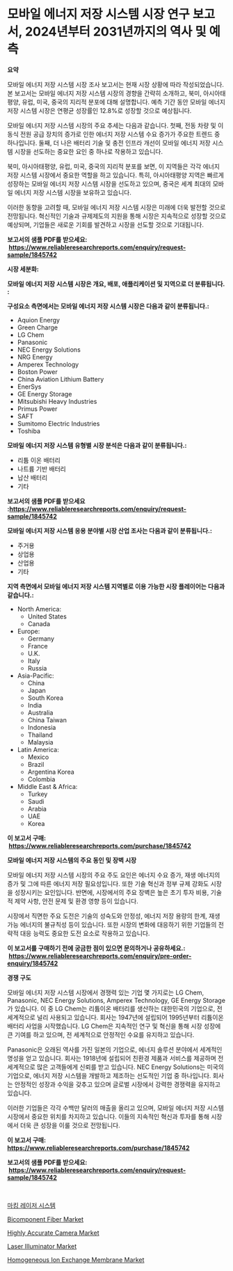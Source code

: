 <p><h1>모바일 에너지 저장 시스템 시장 연구 보고서, 2024년부터 2031년까지의 역사 및 예측</h1></p><p><strong>요약</strong></p>
<p><p>모바일 에너지 저장 시스템 시장 조사 보고서는 현재 시장 상황에 따라 작성되었습니다. 본 보고서는 모바일 에너지 저장 시스템 시장의 경향을 간략히 소개하고, 북미, 아시아태평양, 유럽, 미국, 중국의 지리적 분포에 대해 설명합니다. 예측 기간 동안 모바일 에너지 저장 시스템 시장은 연평균 성장률인 12.8%로 성장할 것으로 예상됩니다.</p><p>모바일 에너지 저장 시스템 시장의 주요 추세는 다음과 같습니다. 첫째, 전동 차량 및 이동식 전원 공급 장치의 증가로 인한 에너지 저장 시스템 수요 증가가 주요한 트렌드 중 하나입니다. 둘째, 더 나은 배터리 기술 및 충전 인프라 개선이 모바일 에너지 저장 시스템 시장을 선도하는 중요한 요인 중 하나로 작용하고 있습니다.</p><p> 북미, 아시아태평양, 유럽, 미국, 중국의 지리적 분포를 보면, 이 지역들은 각각 에너지 저장 시스템 시장에서 중요한 역할을 하고 있습니다. 특히, 아시아태평양 지역은 빠르게 성장하는 모바일 에너지 저장 시스템 시장을 선도하고 있으며, 중국은 세계 최대의 모바일 에너지 저장 시스템 시장을 보유하고 있습니다.</p><p>이러한 동향을 고려할 때, 모바일 에너지 저장 시스템 시장은 미래에 더욱 발전할 것으로 전망됩니다. 혁신적인 기술과 규제제도의 지원을 통해 시장은 지속적으로 성장할 것으로 예상되며, 기업들은 새로운 기회를 발견하고 시장을 선도할 것으로 기대됩니다.</p></p>
<p><strong>보고서의 샘플 PDF를 받으세요: &nbsp;<a href="https://www.reliableresearchreports.com/enquiry/request-sample/1845742">https://www.reliableresearchreports.com/enquiry/request-sample/1845742</a></strong></p>
<p><strong>시장 세분화:</strong></p>
<p><strong> 모바일 에너지 저장 시스템 시장은 개요, 배포, 애플리케이션 및 지역으로 더 분류됩니다. :</strong></p>
<p><strong>구성요소 측면에서는 모바일 에너지 저장 시스템 시장은 다음과 같이 분류됩니다.:</strong></p>
<p><ul><li>Aquion Energy</li><li>Green Charge</li><li>LG Chem</li><li>Panasonic</li><li>NEC Energy Solutions</li><li>NRG Energy</li><li>Amperex Technology</li><li>Boston Power</li><li>China Aviation Lithium Battery</li><li>EnerSys</li><li>GE Energy Storage</li><li>Mitsubishi Heavy Industries</li><li>Primus Power</li><li>SAFT</li><li>Sumitomo Electric Industries</li><li>Toshiba</li></ul></p>
<p><strong> 모바일 에너지 저장 시스템 유형별 시장 분석은 다음과 같이 분류됩니다.:</strong></p>
<p><ul><li>리튬 이온 배터리</li><li>나트륨 기반 배터리</li><li>납산 배터리</li><li>기타</li></ul></p>
<p><strong>보고서의 샘플 PDF를 받으세요 :<a href="https://www.reliableresearchreports.com/enquiry/request-sample/1845742">https://www.reliableresearchreports.com/enquiry/request-sample/1845742</a></strong></p>
<p><strong> 모바일 에너지 저장 시스템 응용 분야별 시장 산업 조사는 다음과 같이 분류됩니다.:</strong></p>
<p><ul><li>주거용</li><li>상업용</li><li>산업용</li><li>기타</li></ul></p>
<p><strong>지역 측면에서 모바일 에너지 저장 시스템 지역별로 이용 가능한 시장 플레이어는 다음과 같습니다.:</strong></p>
<p><ul>
    <li>
        North America:
        <ul>
            <li>United States</li>
            <li>Canada</li>
        </ul>
    </li>
    <li>
        Europe:
        <ul>
            <li>Germany</li>
            <li>France</li>
            <li>U.K.</li>
            <li>Italy</li>
            <li>Russia</li>
        </ul>
    </li>
    <li>
        Asia-Pacific:
        <ul>
            <li>China</li>
            <li>Japan</li>
            <li>South Korea</li>
            <li>India</li>
            <li>Australia</li>
            <li>China Taiwan</li>
            <li>Indonesia</li>
            <li>Thailand</li>
            <li>Malaysia</li>
        </ul>
    </li>
    <li>
        Latin America:
        <ul>
            <li>Mexico</li>
            <li>Brazil</li>
            <li>Argentina Korea</li>
            <li>Colombia</li>
        </ul>
    </li>
    <li>
        Middle East & Africa:
        <ul>
            <li>Turkey</li>
            <li>Saudi</li>
            <li>Arabia</li>
            <li>UAE</li>
            <li>Korea</li>
        </ul>
    </li>
    </ul></p>
<p><strong>이 보고서 구매: &nbsp;<a href="https://www.reliableresearchreports.com/purchase/1845742">https://www.reliableresearchreports.com/purchase/1845742</a></strong></p>
<p><strong>모바일 에너지 저장 시스템의 주요 동인 및 장벽 시장</strong></p>
<p><p>모바일 에너지 저장 시스템 시장의 주요 주도 요인은 에너지 수요 증가, 재생 에너지의 증가 및 그에 따른 에너지 저장 필요성입니다. 또한 기술 혁신과 정부 규제 강화도 시장을 성장시키는 요인입니다. 반면에, 시장에서의 주요 장벽은 높은 초기 투자 비용, 기술적 제약 사항, 안전 문제 및 환경 영향 등이 있습니다.</p><p>시장에서 직면한 주요 도전은 기술의 성숙도와 안정성, 에너지 저장 용량의 한계, 재생 가능 에너지의 불규칙성 등이 있습니다. 또한 시장의 변화에 대응하기 위한 기업들의 전략적 대응 능력도 중요한 도전 요소로 작용하고 있습니다.</p></p>
<p><strong>이 보고서를 구매하기 전에 궁금한 점이 있으면 문의하거나 공유하세요.: &nbsp;<a href="https://www.reliableresearchreports.com/enquiry/pre-order-enquiry/1845742">https://www.reliableresearchreports.com/enquiry/pre-order-enquiry/1845742</a></strong></p>
<p><strong>경쟁 구도</strong></p>
<p><p>모바일 에너지 저장 시스템 시장에서 경쟁력 있는 기업 몇 가지로는 LG Chem, Panasonic, NEC Energy Solutions, Amperex Technology, GE Energy Storage가 있습니다. 이 중 LG Chem는 리튬이온 배터리를 생산하는 대한민국의 기업으로, 전 세계적으로 널리 사용되고 있습니다. 회사는 1947년에 설립되어 1995년부터 리튬이온 배터리 사업을 시작했습니다. LG Chem은 지속적인 연구 및 혁신을 통해 시장 성장에 큰 기여를 하고 있으며, 전 세계적으로 안정적인 수요를 유지하고 있습니다.</p><p>Panasonic은 오래된 역사를 가진 일본의 기업으로, 에너지 솔루션 분야에서 세계적인 명성을 얻고 있습니다. 회사는 1918년에 설립되어 친환경 제품과 서비스를 제공하며 전 세계적으로 많은 고객들에게 신뢰를 받고 있습니다. NEC Energy Solutions는 미국의 기업으로, 에너지 저장 시스템을 개발하고 제조하는 선도적인 기업 중 하나입니다. 회사는 안정적인 성장과 수익을 갖추고 있으며 글로벌 시장에서 강력한 경쟁력을 유지하고 있습니다.</p><p>이러한 기업들은 각각 수백만 달러의 매출을 올리고 있으며, 모바일 에너지 저장 시스템 시장에서 중요한 위치를 차지하고 있습니다. 이들의 지속적인 혁신과 투자를 통해 시장에서 더욱 큰 성장을 이룰 것으로 전망됩니다.</p></p>
<p><strong>이 보고서 구매: &nbsp; <a href="https://www.reliableresearchreports.com/purchase/1845742">https://www.reliableresearchreports.com/purchase/1845742</a></strong></p>
<p><strong>보고서의 샘플 PDF를 받으세요: &nbsp;<a href="https://www.reliableresearchreports.com/enquiry/request-sample/1845742">https://www.reliableresearchreports.com/enquiry/request-sample/1845742</a></strong><strong></strong></p>
<p>&nbsp;</p>
<p><p><a href="https://github.com/vs2869dizt0/Market-Research-Report-List-1/blob/main/8813839190625.md">마킹 레이저 시스템</a></p><p><a href="https://github.com/RichRobinson5/Market-Research-Report-List-4/blob/main/bicomponent-fiber-market.md">Bicomponent Fiber Market</a></p><p><a href="https://issuu.com/reportprime-2/docs/highly-accurate-camera-market-size-2030.pptx">Highly Accurate Camera Market</a></p><p><a href="https://issuu.com/reportprime-2/docs/laser-illuminator-market-size-2030.pptx">Laser Illuminator Market</a></p><p><a href="https://view.publitas.com/reportprime-1/homogeneous-ion-exchange-membrane-market-analysis-and-market-size-global-industry-overview-market-segmentation-and-forecast-2023-to-2030/">Homogeneous Ion Exchange Membrane Market</a></p></p>